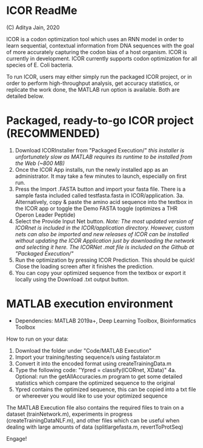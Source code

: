 # ICOR ReadMe
(C) Aditya Jain, 2020

ICOR is a codon optimization tool which uses an RNN model in order to learn sequential, contextual information from DNA sequences with the goal of more accurately capturing the codon bias of a host organism. ICOR is currently in development. ICOR currently supports codon optimization for all species of E. Coli bacteria.

To run ICOR, users may either simply run the packaged ICOR project, or in order to perform high-throughput analysis, get accuracy statistics, or replicate the work done, the MATLAB run option is available. Both are detailed below.

# Packaged, ready-to-go ICOR project (RECOMMENDED)
1. Download ICORInstaller from "Packaged Execution/" *this installer is unfortunately slow as MATLAB requires its runtime to be installed from the Web (~800 MB)*
2. Once the ICOR App installs, run the newly installed app as an administrator. It may take a few minutes to launch, especially on first run.
3. Press the Import .FASTA button and import your fasta file. There is a sample fasta included called testfasta.fasta in ICOR/application.
   3a. Alternatively, copy & paste the amino acid sequence into the textbox in the ICOR app or toggle the Demo FASTA toggle (optimizes a     THR Operon Leader Peptide)
4. Select the Provide Input Net button. *Note: The most updated version of ICORnet is included in the ICOR/application directory. However, custom nets can also be imported and new releases of ICOR can be installed without updating the ICOR Application just by downloading the network and selecting it here. The ICORNet .mat file is included on the Github at "Packaged Execution/"*
5. Run the optimization by pressing ICOR Prediction. This should be quick! Close the loading screen after it finishes the prediction.
6. You can copy your optimized sequence from the textbox or export it locally using the Download .txt output button.

# MATLAB execution environment
- Dependencies: MATLAB 2019a+, Deep Learning Toolbox, Bioinformatics Toolbox

How to run on your data:
1. Download the folder under "Code/MATLAB Execution"
2. Import your training/testing sequence/s using fastalator.m
3. Convert it into the encoded format using createTrainingData.m
4. Type the following code: "Ypred = classify(ICORnet, XData)"
4a. Optional: run the getAllAccuracies.m program to get some detailed statistics which compare the optimized sequence to the original
5. Ypred contains the optimized sequence, this can be copied into a txt file or whereever you would like to use your optimized sequence

The MATLAB Execution file also contains the required files to train on a dataset (trainNetwork.m), experiments in progress (createTrainingDataNLF.m), and other files which can be useful when dealing with large amounts of data (splitlargefasta.m, revertToProtSeq)

Engage!
